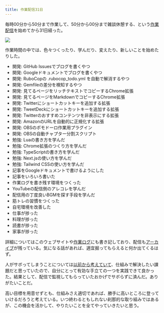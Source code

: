 ```yaml
---
title: 作業配信31日
---
```

毎時00分から50分まで作業して、50分から00分まで雑談休憩する、という[作業配信](https://www.youtube.com/c/r7kamura)を始めてから31日経った。

![](https://lh3.googleusercontent.com/docs/ADP-6oH2YFKkTCBZNt8FUZy9kh4PMSfnQPOru8G7_otPqc1RNgMJvEoRJTxrM83QpIPwjO00a4FQADjyn1ezSWF9QsnQSOwUxmK_v_QKGccDJWT4FdMb-Sas5rMLQBOjOc1TiB3IYAMpTzbxvWaVHCFTjDuPgE7UBDCU6rr73HYUHexkexC-WcT8TuEtKm5j_pLuxxstK7R34AbQvnYJSr7UNJ0nn-PnHprw-OIdTLiN1SsWPpcZLDM6yifIW3DuqsI_2L5h7LOi0SYuJw5d59y__kMuBeEpMG4iUdJP1FusWfwWEN3iJp11RN_qSDbmCAkxnewaObbanzEKxoITWHhsRVSgtsKR9yMrcTidyP9zaXNgW7VFMVGGClQql7ilEPSOBDKPGvhMM9a_KDn5O5G8aoF3-4uWFy3yXlHqV-VTdT__01H6l-MHltisSsUNtYg9pX5Asdj_0IQAw462JUsGmMsn1qKljURjIhjc5nBA41Zo42GKm0oUkR8-mYttghI46rJAyD0AEJTunRSQPjSfrQmP4_K3W5Is_BoTNA18RcP-5sS7Q2LqBxWL-EOyY4ZyzRdrbqeWsjDM6NY9R7k_7VsIzlIF8D36XfMQP9vP3KUpB7DlyBCirjGAKzhKv70WZTV295Hai3-vwmFsjQlZRbMx46w_3qdAbD10oFIP4PpgfFxHaay5U9EZqphmtr3T6u8PV5tGTE1sPi9Lo3e01-aAmVhp1EnZvrY3ooTkuNrb91BI4ZqCmuuDBPLPNfMNmPwJbS5YneLWn150JV1UD3bQgFwOvAhmA_zkgCgNSr1HHe7gtEAQTOGdDCPY_bvUBTUYNkJ5m3j1zuA6DTcd__fjry86ngnpP5ZTsouAs9rQY3KPaZ9uJVNqJ1pjjUs55rsv1YkZOj_IjpzVhUST2tP5I4YMBooDyw9IxjrCKJNwzRgbCkhtxL_4ds3wy2WuEGs2hKSORvltkPIST1y6Yigy7mbQ47WjmAMkFzc3vvoeaN1mWWzVee4vtj_MgS-QPqoCJWkPqq3mcFXwJeGx7OCAVhzicVgwRUulNDffVck2ZFHkeN27OEHa_ULrGnB9B-yYeBMwWfP_vvpgOvJiZ0iEBtq6dPHFce0AXFItoErbhB9dbbQMtAuixif77FknVec2FHMTrKIA86dFo2SWXhQiqo_IkoLWYoxEgWBiD-_BF5TMEB1DiYL-JnMmtk3TP97QvgP_SIXiaiVFWLoOH-82Sw3mnYbtK36I7_PKc1ggggPJ)

作業時間の中では、色々つくったり、学んだり、変えたり、新しいことを始めたりした。

*   開発: GitHub Issuesでブログを書くやつ
*   開発: Googleドキュメントでブログを書くやつ
*   開発: RuboCopの .rubocop\_todo.yml を自動で解消するやつ
*   開発: Gemfileの差分を検知するやつ
*   開発: 見てるページをリッチテキストでコピーするChrome拡張
*   開発: 見てるページをMarkdownでコピーするChrome拡張
*   開発: Twitterにショートカットキーを追加する拡張
*   開発: TweetDeckにショートカットキーを追加する拡張
*   開発: Twitterのおすすめコンテンツを非表示にする拡張
*   開発: AmazonのURLを自動的に正規化する拡張
*   開発: OBSのポモドーロ作業用プラグイン
*   開発: OBSの自動チャプター分割スクリプト
*   勉強: Luaの書き方を学んだ
*   勉強: Chrome拡張のつくり方を学んだ
*   勉強: TypeScriptの書き方を学んだ
*   勉強: Next.jsの使い方を学んだ
*   勉強: Tailwind CSSの使い方を学んだ
*   記事をGoogleドキュメントで書けるようにした
*   記事をいろいろ書いた
*   作業ログを書き残す環境をつくった
*   YouTubeの配信側のアレコレを学んだ
*   配信用の丁度良いBGMを探す手段を学んだ
*   筋トレの習慣をつくった
*   自宅環境を改善した
*   仕事が捗った
*   料理が捗った
*   読書が捗った
*   家事が捗った

詳細についてはこのウェブサイトや[作業ログ](https://r7kamura.github.io/diary/)にも書き記しており、配信も[アーカイブ](https://www.youtube.com/c/r7kamura)が残っている。気になる話があれば、適宜掘ってもらえると何か出てくるはず。

人がサボってしまうことについては[以前から考えていて](https://twitter.com/r7kamura/status/1529728163068395521)、仕組みで解決したい課題だと思っていたので、自分にとって有効な手立ての一つを実践できて良かった。結果として、配信で監視してもらっていたおかげでサボらずに済んだ。ありがたいことだ。

高い目標を用意せずとも、仕組みさえ適切であれば、勝手に高いところに登っていけるだろうと考えている。いつ終わるともしれない刹那的な取り組みではあるが、この機会を活かして、やりたいことを全てやっていきたいと思う。
